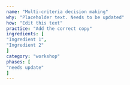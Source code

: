 ```yaml
---
name: "Multi-criteria decision making"
why: "Placeholder text. Needs to be updated"
how: "Edit this text"
practice: "Add the correct copy"
ingredients: [
"Ingredient 1",
"Ingredient 2"
]
category: "workshop"
phases: [
"needs update"
]
---
```

